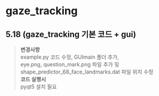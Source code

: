 # gaze_tracking  
**5.18**  (gaze_tracking 기본 코드 + gui)  
--------------------------------
  >**변경사항**  
  >example.py 코드 수정, GUImain 폴더 추가,  
  >eye.png, question_mark.png 파일 추가 및 shape_predictor_68_face_landmarks.dat 파일 위치 수정  
  >**코드 실행시**  
  >pyqt5 설치 필요
